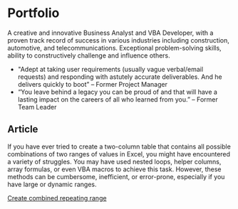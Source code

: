 # Portfolio
 
A creative and innovative Business Analyst and VBA Developer, with a proven track record of success in various industries including construction, automotive, and telecommunications. Exceptional problem-solving skills, ability to constructively challenge and influence others.

- "Adept at taking user requirements (usually vague verbal/email requests) and responding with astutely accurate deliverables. And he delivers quickly to boot” – Former Project Manager
- “You leave behind a legacy you can be proud of and that will have a lasting impact on the careers of all who learned from you.” – Former Team Leader

## Article

If you have ever tried to create a two-column table that contains all possible combinations of two ranges of values in Excel, you might have encountered a variety of struggles. You may have used nested loops, helper columns, array formulas, or even VBA macros to achieve this task. However, these methods can be cumbersome, inefficient, or error-prone, especially if you have large or dynamic ranges.

[Create combined repeating range](https://github.com/gfcox1970/excel-lambda)
